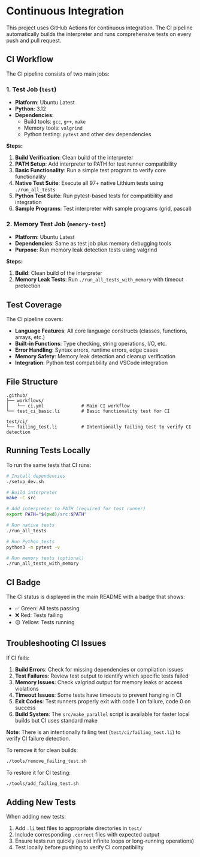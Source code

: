 # Continuous Integration

This project uses GitHub Actions for continuous integration. The CI pipeline automatically builds the interpreter and runs comprehensive tests on every push and pull request.

## CI Workflow

The CI pipeline consists of two main jobs:

### 1. Test Job (`test`)
- **Platform**: Ubuntu Latest
- **Python**: 3.12
- **Dependencies**: 
  - Build tools: `gcc`, `g++`, `make`
  - Memory tools: `valgrind`
  - Python testing: `pytest` and other dev dependencies

**Steps:**
1. **Build Verification**: Clean build of the interpreter
2. **PATH Setup**: Add interpreter to PATH for test runner compatibility
3. **Basic Functionality**: Run a simple test program to verify core functionality
4. **Native Test Suite**: Execute all 97+ native Lithium tests using `./run_all_tests`
5. **Python Test Suite**: Run pytest-based tests for compatibility and integration
6. **Sample Programs**: Test interpreter with sample programs (grid, pascal)

### 2. Memory Test Job (`memory-test`)
- **Platform**: Ubuntu Latest
- **Dependencies**: Same as test job plus memory debugging tools
- **Purpose**: Run memory leak detection tests using valgrind

**Steps:**
1. **Build**: Clean build of the interpreter
2. **Memory Leak Tests**: Run `./run_all_tests_with_memory` with timeout protection

## Test Coverage

The CI pipeline covers:

- **Language Features**: All core language constructs (classes, functions, arrays, etc.)
- **Built-in Functions**: Type checking, string operations, I/O, etc.
- **Error Handling**: Syntax errors, runtime errors, edge cases
- **Memory Safety**: Memory leak detection and cleanup verification
- **Integration**: Python test compatibility and VSCode integration

## File Structure

```
.github/
├── workflows/
│   └── ci.yml              # Main CI workflow
└── test_ci_basic.li        # Basic functionality test for CI

test/ci/
└── failing_test.li         # Intentionally failing test to verify CI detection
```

## Running Tests Locally

To run the same tests that CI runs:

```bash
# Install dependencies
./setup_dev.sh

# Build interpreter
make -C src

# Add interpreter to PATH (required for test runner)
export PATH="$(pwd)/src:$PATH"

# Run native tests
./run_all_tests

# Run Python tests
python3 -m pytest -v

# Run memory tests (optional)
./run_all_tests_with_memory
```

## CI Badge

The CI status is displayed in the main README with a badge that shows:
- ✅ Green: All tests passing
- ❌ Red: Tests failing
- 🟡 Yellow: Tests running

## Troubleshooting CI Issues

If CI fails:

1. **Build Errors**: Check for missing dependencies or compilation issues
2. **Test Failures**: Review test output to identify which specific tests failed
3. **Memory Issues**: Check valgrind output for memory leaks or access violations
4. **Timeout Issues**: Some tests have timeouts to prevent hanging in CI
5. **Exit Codes**: Test runners properly exit with code 1 on failure, code 0 on success
6. **Build System**: The `src/make_parallel` script is available for faster local builds but CI uses standard make

**Note**: There is an intentionally failing test (`test/ci/failing_test.li`) to verify CI failure detection. 

To remove it for clean builds:
```bash
./tools/remove_failing_test.sh
```

To restore it for CI testing:
```bash
./tools/add_failing_test.sh
```

## Adding New Tests

When adding new tests:

1. Add `.li` test files to appropriate directories in `test/`
2. Include corresponding `.correct` files with expected output
3. Ensure tests run quickly (avoid infinite loops or long-running operations)
4. Test locally before pushing to verify CI compatibility
